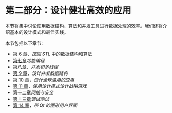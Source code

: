 # 第二部分：设计健壮高效的应用

本节将集中讨论使用数据结构、算法和并发工具进行数据处理的效率。我们还将介绍基本的设计模式和最佳实践。

本节包括以下章节:

*   [第 6 章](06.html)、*挖掘 STL* 中的数据结构和算法
*   [第七章](07.html)*功能编程*
*   [第八章](08.html)、*并发和多线程*
*   [第 9 章](09.html)，*设计并发数据结构*
*   [第 10 章](10.html)，*设计全球通用的应用*
*   [第 11 章](11.html)，*使用设计模式设计战略游戏*
*   [第十二章](12.html)*网络与安全*
*   [第十三章](13.html)*调试测试*
*   [第 14 章](14.html)，*带 Qt 的图形用户界面*